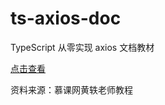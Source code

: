 # ts-axios-doc

TypeScript 从零实现 axios 文档教材

[点击查看](https://yuanie.github.io/TypeScript-axios/)

资料来源：慕课网黄轶老师教程
